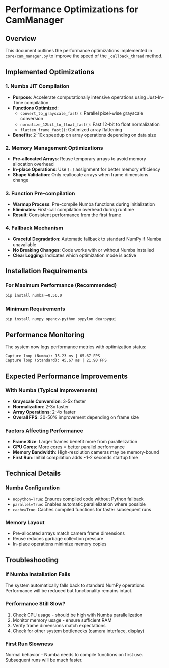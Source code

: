 # Performance Optimizations for CamManager

## Overview
This document outlines the performance optimizations implemented in `core/cam_manager.py` to improve the speed of the `_callback_thread` method.

## Implemented Optimizations

### 1. Numba JIT Compilation
- **Purpose**: Accelerate computationally intensive operations using Just-In-Time compilation
- **Functions Optimized**:
  - `convert_to_grayscale_fast()`: Parallel pixel-wise grayscale conversion
  - `normalize_12bit_to_float_fast()`: Fast 12-bit to float normalization
  - `flatten_frame_fast()`: Optimized array flattening
- **Benefits**: 2-10x speedup on array operations depending on data size

### 2. Memory Management Optimizations
- **Pre-allocated Arrays**: Reuse temporary arrays to avoid memory allocation overhead
- **In-place Operations**: Use `[:]` assignment for better memory efficiency
- **Shape Validation**: Only reallocate arrays when frame dimensions change

### 3. Function Pre-compilation
- **Warmup Process**: Pre-compile Numba functions during initialization
- **Eliminates**: First-call compilation overhead during runtime
- **Result**: Consistent performance from the first frame

### 4. Fallback Mechanism
- **Graceful Degradation**: Automatic fallback to standard NumPy if Numba unavailable
- **No Breaking Changes**: Code works with or without Numba installed
- **Clear Logging**: Indicates which optimization mode is active

## Installation Requirements

### For Maximum Performance (Recommended)
```bash
pip install numba>=0.56.0
```

### Minimum Requirements
```bash
pip install numpy opencv-python pypylon dearpygui
```

## Performance Monitoring

The system now logs performance metrics with optimization status:
```
Capture loop (Numba): 15.23 ms | 65.67 FPS
Capture loop (Standard): 45.67 ms | 21.90 FPS
```

## Expected Performance Improvements

### With Numba (Typical Improvements)
- **Grayscale Conversion**: 3-5x faster
- **Normalization**: 2-3x faster  
- **Array Operations**: 2-4x faster
- **Overall FPS**: 30-50% improvement depending on frame size

### Factors Affecting Performance
- **Frame Size**: Larger frames benefit more from parallelization
- **CPU Cores**: More cores = better parallel performance
- **Memory Bandwidth**: High-resolution cameras may be memory-bound
- **First Run**: Initial compilation adds ~1-2 seconds startup time

## Technical Details

### Numba Configuration
- `nopython=True`: Ensures compiled code without Python fallback
- `parallel=True`: Enables automatic parallelization where possible
- `cache=True`: Caches compiled functions for faster subsequent runs

### Memory Layout
- Pre-allocated arrays match camera frame dimensions
- Reuse reduces garbage collection pressure
- In-place operations minimize memory copies

## Troubleshooting

### If Numba Installation Fails
The system automatically falls back to standard NumPy operations. Performance will be reduced but functionality remains intact.

### Performance Still Slow?
1. Check CPU usage - should be high with Numba parallelization
2. Monitor memory usage - ensure sufficient RAM
3. Verify frame dimensions match expectations
4. Check for other system bottlenecks (camera interface, display)

### First Run Slowness
Normal behavior - Numba needs to compile functions on first use. Subsequent runs will be much faster.
